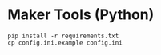 Maker Tools (Python)
====================

```
pip install -r requirements.txt
cp config.ini.example config.ini
```




